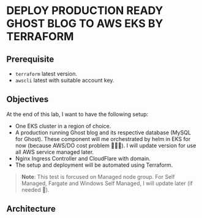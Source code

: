 # DEPLOY PRODUCTION READY GHOST BLOG TO AWS EKS BY TERRAFORM

## Prerequisite

- `terraform` latest version.
- `awscli` latest with suitable account key.

## Objectives

At the end of this lab, I want to have the following setup:

- One EKS cluster in a region of choice.
- A production running Ghost blog and its respective database (MySQL for Ghost). These component will me orchestrated by helm in EKS for now (because AWS/DO cost problem 🐨🐨🐨). I will update version for use all AWS service managed later.
- Nginx Ingress Controller and CloudFlare with domain.
- The setup and deployment will be automated using Terraform.

> **Note**: This test is forcused on Managed node group. For Self Managed, Fargate and Windows Self Managed, I will update later (if needed :lying_face:).

## Architecture

